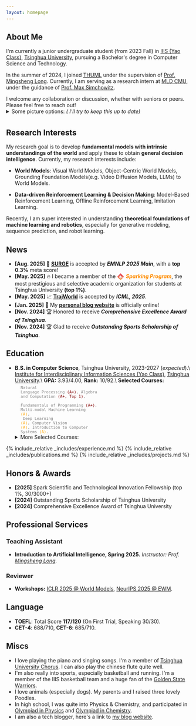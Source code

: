 ```yaml
---
layout: homepage
---
```


## About Me

I'm currently a junior undergraduate student (from 2023 Fall) in [IIIS (Yao Class)](https://iiis.tsinghua.edu.cn/en/), [Tsinghua University](https://www.tsinghua.edu.cn/en/), pursuing a Bachelor's degree in Computer Science and Technology. 

In the summer of 2024, I joined [THUML](https://github.com/thuml) under the supervision of [Prof. Mingsheng Long](http://ise.thss.tsinghua.edu.cn/~mlong/). Currently, I am serving as a research intern at [MLD CMU](https://www.ml.cmu.edu), under the guidance of [Prof. Max Simchowitz](https://msimchowitz.github.io).

<p style="margin-bottom: 0;">I welcome any collaboration or discussion, whether with seniors or peers. Please feel free to reach out!</p>
<details style="margin-top: 0;">
<summary style="margin-bottom: 0;">Some picture options: <em>( I'll try to keep this up to date)</em> </summary>
<link rel="stylesheet" href="./assets/css/simple-slider.css" style="margin-top: 0;">
<div class="simple-gallery" style="margin-top: 0;">
  <text style="text-align: left; margin-top: 0;">Inspired by <a href="https://people.eecs.berkeley.edu/~pabbeel/">Pieter Abbeel</a>'s homepage. Photos are taken within the past year.</text>
  <div style="height: 0.5em;"></div>
  <div class="gallery-container">
    <div class="gallery-item active">
      <img class="gallery-img" src="/assets/img/IMG_7629.JPG">
      <div class="gallery-caption">Giving a talk on my recent work (first from the right) 🗣️</div>
    </div>
    <div class="gallery-item">
      <img class="gallery-img" src="/assets/img/eating.jpg">
      <div class="gallery-caption">Eating 😋</div>
    </div>
    <div class="gallery-item">
      <img class="gallery-img" src="/assets/img/chillin.jpg">
      <div class="gallery-caption">Hanging out with friends (second from left) 🤣</div>
    </div>
    <div class="gallery-item">
      <img class="gallery-img" src="/assets/img/IMG_7631.JPG">
      <div class="gallery-caption">Cuddling my dog at home 🐕</div>
    </div>
    <div class="gallery-side-nav">
      <button class="gallery-btn prev" aria-label="Previous image">
        <svg viewBox="0 0 50 80" width="16" height="16" xml:space="preserve">
          <polyline fill="none" stroke="currentColor" stroke-width="8" stroke-linecap="round" stroke-linejoin="round" points="45,75 5,40 45,5"></polyline>
        </svg>
      </button>
      <button class="gallery-btn next" aria-label="Next image">
        <svg viewBox="0 0 50 80" width="16" height="16" xml:space="preserve">
          <polyline fill="none" stroke="currentColor" stroke-width="8" stroke-linecap="round" stroke-linejoin="round" points="5,5 45,40 5,75"></polyline>
        </svg>
      </button>
    </div>
  </div>
  <div class="gallery-nav">
    <div class="gallery-dots">
      <span class="gallery-dot active" data-index="0"></span>
      <span class="gallery-dot" data-index="1"></span>
      <span class="gallery-dot" data-index="2"></span>
      <span class="gallery-dot" data-index="3"></span>
    </div>
  </div>
</div>
<script src="./assets/js/simple-gallery.js"></script>
</details>


<div style="height: 0.5em;"></div>
<!-- 
<div style="background-color: #f5f5f5; padding: 15px; border-radius: 8px; margin: 10px 0; border-left: 4px solid #007acc;">
🎯 <b><em>I am currently actively looking for on-site RA opportunities (Feb. 2026- Sep. 2026) at US universities or research institutes, please contact me if interested!</em></b>
</div>
<div style="height: 0.5em;"></div>
-->

## Research Interests
My research goal is to develop **fundamental models with intrinsic understandings of the world** and apply these to obtain **general decision intelligence**. Currently, my research interests include:

- **World Models**: Visual World Models, Object-Centric World Models, Grounding Foundation Models(e.g. Video Diffusion Models, LLMs) to World Models.

- **Data-driven Reinforcement Learning & Decision Making**: Model-Based Reinforcement Learning, Offline Reinforcement Learning, Imitation Learning.

Recently, I am super interested in understanding **theoretical foundations of machine learning and robotics**, especially for generative modeling, sequence prediction, and robot learning.

## News
- **[Aug. 2025]** 🐋 <b>[SURGE](https://arxiv.org/abs/2502.11167)</b> is accepted by **_EMNLP 2025 Main_**, with a **top 0.3%** meta score!
- **[May. 2025]** 🔥 I became a member of the <img src="/assets/img/spark.png" width="20" height="20" style="vertical-align: text-top; margin-right: 0px"> <span style="color: #FF8C00">_<b>Sparking Program</b>_</span>, the most prestigious and selective academic organization for students at Tsinghua University **(top 1%)**.
- **[May. 2025]** 📈 <b>[TrajWorld](https://arxiv.org/abs/2502.01366)</b> is accepted by **_ICML, 2025_**.
- **[Jan. 2025]** 📜 My <b>[personal blog website](https://knightnemo.github.io/blog/)</b> is officially online!
- **[Nov. 2024]** 🏆 Honored to receive _**Comprehensive Excellence Award of Tsinghua**_.
- **[Nov. 2024]** 🏆 Glad to receive _**Outstanding Sports Scholarship of Tsinghua**_.

<!-- <div class="news-container">
<ul>
<li><strong>[Aug. 2025]</strong> 🐋 <b><a href="https://arxiv.org/abs/2502.11167">SURGE</a></b> is accepted by <em><strong>EMNLP 2025 Main</strong></em>, with a <strong>top 0.3%</strong> meta score!</li>
<li><strong>[May. 2025]</strong> 🔥 I became a member of the <img src="/assets/img/spark.png" width="20" height="20" style="vertical-align: text-top; margin-right: 0px"> <span style="color: #FF8C00"><em><b>Sparking Program</b></em></span>, the most prestigious and selective academic organization for students at Tsinghua University <strong>(top 1%)</strong>.</li>
<li><strong>[May. 2025]</strong> 📈 <b><a href="https://arxiv.org/abs/2502.01366">TrajWorld</a></b> is accepted by <em><strong>ICML, 2025</strong></em>.</li>
<li><strong>[Jan. 2025]</strong> 📜 My <b><a href="https://knightnemo.github.io/blog/">personal blog website</a></b> is officially online!</li>
<li><strong>[Nov. 2024]</strong> 🏆 Honored to receive <em><strong>Comprehensive Excellence Award of Tsinghua</strong></em>.</li>
<li><strong>[Nov. 2024]</strong> 🏆 Glad to receive <em><strong>Outstanding Sports Scholarship of Tsinghua</strong></em>.</li>
</ul>
</div> -->

## Education

- **B.S. in Computer Science**, Tsinghua University, 2023-2027 (_expected_).\\
    [Institute for Interdisciplinary Information Sciences (Yao Class)](https://iiis.tsinghua.edu.cn/en/), [Tsinghua University](https://www.tsinghua.edu.cn/en/).\\
    **GPA:** 3.93/4.00, **Rank:** 10/92.\\
    **Selected Courses:** <code style="font-size: 0.75em; display: block; margin-left: 1.5em; margin-top: 0.5em; color: gray;">Natural Language Processing <span style="color: Maroon;">(A+)</span>, Algebra and Computation <span style="color: Maroon;">(A+, Top 1)</span>,<br> Fundamentals of Programming <span style="color: Maroon;">(A+)</span>, Multi-modal Machine Learning <span style="color: orange;">(A)</span>,<br> Deep Learning <span style="color: orange;">(A)</span>, Computer Vision <span style="color: orange;">(A)</span>, Introduction to Computer Systems <span style="color: orange;">(A)</span>.</code>
    <details><summary>More Selected Courses:</summary> <code style="font-size: 0.75em; display: block; margin-left: 1.5em; margin-top: 0em; color: gray;">Basic Principles of Marxism <span style="color: Maroon;">(A+)</span>, The History of Western Music <span style="color: Maroon;">(A+)</span>,<br>Discrete Mathematics II <span style="color: orange;">(A)</span>, Fundamentals of Computer Science <span style="color: orange;">(A)</span>, <br>Advanced Topics in Linear Algebra <span style="color: orange;">(A)</span>, Calculus-A II <span style="color: orange;">(A)</span>, Physics I <span style="color: orange;">(A)</span>.</code></details>

{% include_relative _includes/experience.md %}
{% include_relative _includes/publications.md %}
{% include_relative _includes/projects.md %}


<!-- {% include_relative _includes/services.md %} -->

## Honors & Awards 
- **[2025]** Spark Scientific and Technological Innovation Fellowship (top 1%, 30/3000+)
- **[2024]** Outstanding Sports Scholarship of Tsinghua University
- **[2024]** Comprehensive Excellence Award of Tsinghua University

## Professional Services
### Teaching Assistant

- **Introduction to Artificial Intelligence, Spring 2025.**<em> Instructor: Prof. [Mingsheng Long](http://ise.thss.tsinghua.edu.cn/~mlong/).</em>

### Reviewer
- **Workshops:** [ICLR 2025 @ World Models](https://sites.google.com/view/worldmodel-iclr2025/), [NeurIPS 2025 @ EWM](https://embodied-world-models.github.io).

## Language
- **TOEFL**: Total Score **117/120** (On First Trial, Speaking 30/30).
- **CET-4**: 688/710, **CET-6**: 685/710.

## Miscs
- I love playing the piano and singing songs. I'm a member of [Tsinghua University Chorus](https://www.arts.tsinghua.edu.cn/info/1084/1493.htm). I can also play the chinese flute quite well.
- I'm also really into sports, especially basketball and running. I'm a member of the IIIS basketball team and a huge fan of the [Golden State Warriors](https://www.nba.com/warriors/).
- I love animals (especially dogs). My parents and I raised three lovely Poodles.
- In high school, I was quite into Physics & Chemistry, and participated in [Olympiad in Physics](http://cpho.pku.edu.cn) and [Olympiad in Chemistry](https://www.chemsoc.org.cn).
- I am also a tech blogger, here's a link to [my blog website](https://knightnemo.github.io/blog/).

